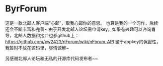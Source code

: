 # ByrForum
这是一款北邮人客户端“心邮”，取我心邮你的意思。
也算是我的一个习作，后续还会不断丰富和完善~
由于开发北邮人论坛需申请key，如果有兴趣可以咨询肖导，北邮人数据和接口也都github上：https://github.com/xw2423/nForum/wiki/nForum-API
鉴于appkey的保密性，我暂时不放在源码里，尽情谅解~

另感谢北邮人论坛和无私的开源库代码发布者~~
